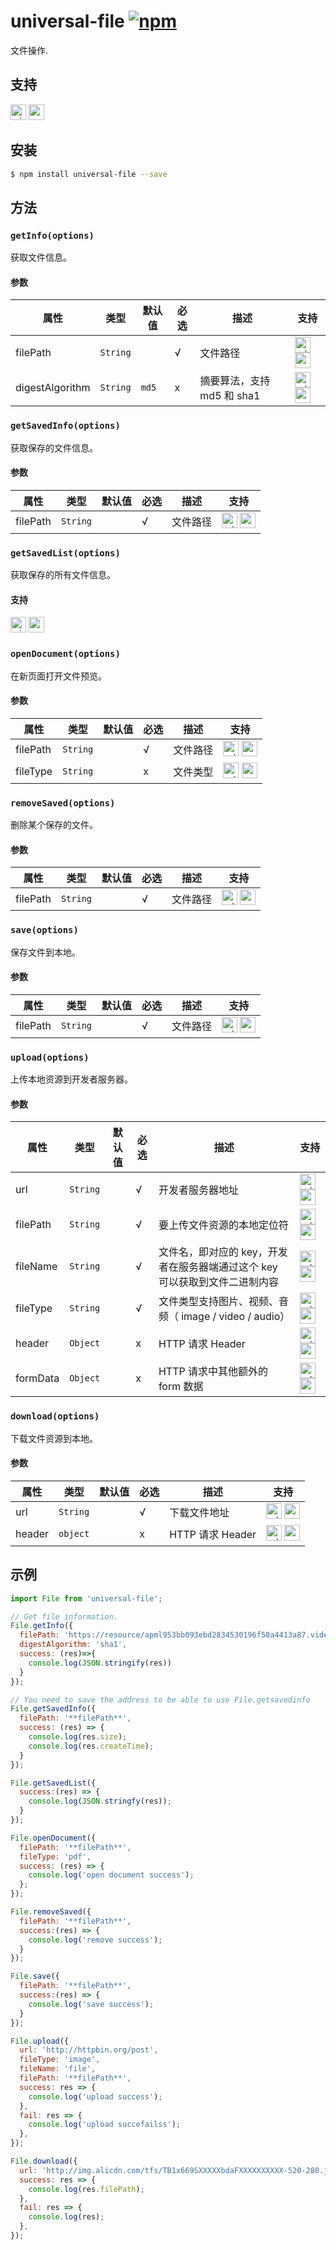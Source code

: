 # universal-file [![npm](https://img.shields.io/npm/v/universal-file.svg)](https://www.npmjs.com/package/universal-file)

文件操作.

## 支持
<img alt="miniApp" src="https://gw.alicdn.com/tfs/TB1bBpmbRCw3KVjSZFuXXcAOpXa-200-200.svg" width="25px" height="25px" /> <img alt="wechatMiniprogram" src="https://img.alicdn.com/tfs/TB1slcYdxv1gK0jSZFFXXb0sXXa-200-200.svg" width="25px" height="25px">

## 安装

```bash
$ npm install universal-file --save
```

## 方法

### `getInfo(options)`

获取文件信息。

#### 参数
| 属性            | 类型     | 默认值 | 必选 | 描述                       | 支持                                    |
| --------------- | -------- | ------ | ---- | -------------------------- | --------------------------------------- |
| filePath        | `String` |        | √    | 文件路径                   | <img alt="miniApp" src="https://gw.alicdn.com/tfs/TB1bBpmbRCw3KVjSZFuXXcAOpXa-200-200.svg" width="25px" height="25px" /> <img alt="wechatMiniprogram" src="https://img.alicdn.com/tfs/TB1slcYdxv1gK0jSZFFXXb0sXXa-200-200.svg" width="25px" height="25px"> |
| digestAlgorithm | `String` | `md5`  | x    | 摘要算法，支持 md5 和 sha1 | <img alt="miniApp" src="https://gw.alicdn.com/tfs/TB1bBpmbRCw3KVjSZFuXXcAOpXa-200-200.svg" width="25px" height="25px" /> <img alt="wechatMiniprogram" src="https://img.alicdn.com/tfs/TB1slcYdxv1gK0jSZFFXXb0sXXa-200-200.svg" width="25px" height="25px"> |

### `getSavedInfo(options)`

获取保存的文件信息。

#### 参数
| 属性     | 类型     | 默认值 | 必选 | 描述     | 支持                                    |
| -------- | -------- | ------ | ---- | -------- | --------------------------------------- |
| filePath | `String` |        | √    | 文件路径 | <img alt="miniApp" src="https://gw.alicdn.com/tfs/TB1bBpmbRCw3KVjSZFuXXcAOpXa-200-200.svg" width="25px" height="25px" /> <img alt="wechatMiniprogram" src="https://img.alicdn.com/tfs/TB1slcYdxv1gK0jSZFFXXb0sXXa-200-200.svg" width="25px" height="25px"> |

### `getSavedList(options)`

获取保存的所有文件信息。

#### 支持
<img alt="miniApp" src="https://gw.alicdn.com/tfs/TB1bBpmbRCw3KVjSZFuXXcAOpXa-200-200.svg" width="25px" height="25px" /> <img alt="wechatMiniprogram" src="https://img.alicdn.com/tfs/TB1slcYdxv1gK0jSZFFXXb0sXXa-200-200.svg" width="25px" height="25px">

### `openDocument(options)`

在新页面打开文件预览。

#### 参数
| 属性     | 类型     | 默认值 | 必选 | 描述     | 支持                                    |
| -------- | -------- | ------ | ---- | -------- | --------------------------------------- |
| filePath | `String` |        | √    | 文件路径 | <img alt="miniApp" src="https://gw.alicdn.com/tfs/TB1bBpmbRCw3KVjSZFuXXcAOpXa-200-200.svg" width="25px" height="25px" /> <img alt="wechatMiniprogram" src="https://img.alicdn.com/tfs/TB1slcYdxv1gK0jSZFFXXb0sXXa-200-200.svg" width="25px" height="25px"> |
| fileType | `String` |        | x    | 文件类型 | <img alt="miniApp" src="https://gw.alicdn.com/tfs/TB1bBpmbRCw3KVjSZFuXXcAOpXa-200-200.svg" width="25px" height="25px" /> <img alt="wechatMiniprogram" src="https://img.alicdn.com/tfs/TB1slcYdxv1gK0jSZFFXXb0sXXa-200-200.svg" width="25px" height="25px"> |

### `removeSaved(options)`

删除某个保存的文件。

#### 参数
| 属性     | 类型     | 默认值 | 必选 | 描述     | 支持                                    |
| -------- | -------- | ------ | ---- | -------- | --------------------------------------- |
| filePath | `String` |        | √    | 文件路径 | <img alt="miniApp" src="https://gw.alicdn.com/tfs/TB1bBpmbRCw3KVjSZFuXXcAOpXa-200-200.svg" width="25px" height="25px" /> <img alt="wechatMiniprogram" src="https://img.alicdn.com/tfs/TB1slcYdxv1gK0jSZFFXXb0sXXa-200-200.svg" width="25px" height="25px"> |

### `save(options)`

保存文件到本地。

#### 参数
| 属性     | 类型     | 默认值 | 必选 | 描述     | 支持                                    |
| -------- | -------- | ------ | ---- | -------- | --------------------------------------- |
| filePath | `String` |        | √    | 文件路径 | <img alt="miniApp" src="https://gw.alicdn.com/tfs/TB1bBpmbRCw3KVjSZFuXXcAOpXa-200-200.svg" width="25px" height="25px" /> <img alt="wechatMiniprogram" src="https://img.alicdn.com/tfs/TB1slcYdxv1gK0jSZFFXXb0sXXa-200-200.svg" width="25px" height="25px"> |

### `upload(options)`

上传本地资源到开发者服务器。

#### 参数
| 属性     | 类型     | 默认值 | 必选 | 描述                                                                        | 支持                                    |
| -------- | -------- | ------ | ---- | --------------------------------------------------------------------------- | --------------------------------------- |
| url      | `String` |        | √    | 开发者服务器地址                                                            | <img alt="miniApp" src="https://gw.alicdn.com/tfs/TB1bBpmbRCw3KVjSZFuXXcAOpXa-200-200.svg" width="25px" height="25px" /> <img alt="wechatMiniprogram" src="https://img.alicdn.com/tfs/TB1slcYdxv1gK0jSZFFXXb0sXXa-200-200.svg" width="25px" height="25px"> |
| filePath | `String` |        | √    | 要上传文件资源的本地定位符                                                  | <img alt="miniApp" src="https://gw.alicdn.com/tfs/TB1bBpmbRCw3KVjSZFuXXcAOpXa-200-200.svg" width="25px" height="25px" /> <img alt="wechatMiniprogram" src="https://img.alicdn.com/tfs/TB1slcYdxv1gK0jSZFFXXb0sXXa-200-200.svg" width="25px" height="25px"> |
| fileName | `String` |        | √    | 文件名，即对应的 key，开发者在服务器端通过这个 key 可以获取到文件二进制内容 | <img alt="miniApp" src="https://gw.alicdn.com/tfs/TB1bBpmbRCw3KVjSZFuXXcAOpXa-200-200.svg" width="25px" height="25px" /> <img alt="wechatMiniprogram" src="https://img.alicdn.com/tfs/TB1slcYdxv1gK0jSZFFXXb0sXXa-200-200.svg" width="25px" height="25px"> |
| fileType | `String` |        | √    | 文件类型支持图片、视频、音频（ image / video / audio）                      | <img alt="miniApp" src="https://gw.alicdn.com/tfs/TB1bBpmbRCw3KVjSZFuXXcAOpXa-200-200.svg" width="25px" height="25px" /> <img alt="wechatMiniprogram" src="https://img.alicdn.com/tfs/TB1slcYdxv1gK0jSZFFXXb0sXXa-200-200.svg" width="25px" height="25px"> |
| header   | `Object` |        | x    | HTTP 请求 Header                                                            | <img alt="miniApp" src="https://gw.alicdn.com/tfs/TB1bBpmbRCw3KVjSZFuXXcAOpXa-200-200.svg" width="25px" height="25px" /> <img alt="wechatMiniprogram" src="https://img.alicdn.com/tfs/TB1slcYdxv1gK0jSZFFXXb0sXXa-200-200.svg" width="25px" height="25px"> |
| formData | `Object` |        | x    | HTTP 请求中其他额外的 form 数据                                             | <img alt="miniApp" src="https://gw.alicdn.com/tfs/TB1bBpmbRCw3KVjSZFuXXcAOpXa-200-200.svg" width="25px" height="25px" /> <img alt="wechatMiniprogram" src="https://img.alicdn.com/tfs/TB1slcYdxv1gK0jSZFFXXb0sXXa-200-200.svg" width="25px" height="25px"> |


### `download(options)`

下载文件资源到本地。

#### 参数
| 属性   | 类型     | 默认值 | 必选 | 描述             | 支持                                    |
| ------ | -------- | ------ | ---- | ---------------- | --------------------------------------- |
| url    | `String` |        | √    | 下载文件地址     | <img alt="miniApp" src="https://gw.alicdn.com/tfs/TB1bBpmbRCw3KVjSZFuXXcAOpXa-200-200.svg" width="25px" height="25px" /> <img alt="wechatMiniprogram" src="https://img.alicdn.com/tfs/TB1slcYdxv1gK0jSZFFXXb0sXXa-200-200.svg" width="25px" height="25px"> |
| header | `object` |        | x    | HTTP 请求 Header | <img alt="miniApp" src="https://gw.alicdn.com/tfs/TB1bBpmbRCw3KVjSZFuXXcAOpXa-200-200.svg" width="25px" height="25px" /> <img alt="wechatMiniprogram" src="https://img.alicdn.com/tfs/TB1slcYdxv1gK0jSZFFXXb0sXXa-200-200.svg" width="25px" height="25px"> |

## 示例

```js
import File from 'universal-file';

// Get file information.
File.getInfo({
  filePath: 'https://resource/apml953bb093ebd2834530196f50a4413a87.video',
  digestAlgorithm: 'sha1',
  success: (res)=>{
    console.log(JSON.stringify(res))
  }
});

// You need to save the address to be able to use File.getsavedinfo
File.getSavedInfo({
  filePath: '**filePath**',
  success: (res) => {
    console.log(res.size);
    console.log(res.createTime);
  }
});

File.getSavedList({
  success:(res) => {
    console.log(JSON.stringfy(res));
  }
});

File.openDocument({
  filePath: '**filePath**',
  fileType: 'pdf',
  success: (res) => {
    console.log('open document success');
  };
});

File.removeSaved({
  filePath: '**filePath**',
  success:(res) => {
    console.log('remove success');
  }
});

File.save({
  filePath: '**filePath**',
  success:(res) => {
    console.log('save success');
  }
});

File.upload({
  url: 'http://httpbin.org/post',
  fileType: 'image',
  fileName: 'file',
  filePath: '**filePath**',
  success: res => {
    console.log('upload success');
  },
  fail: res => {
    console.log('upload succefailss');
  },
});

File.download({
  url: 'http://img.alicdn.com/tfs/TB1x669SXXXXXbdaFXXXXXXXXXX-520-280.jpg',
  success: res => {
    console.log(res.filePath);
  },
  fail: res => {
    console.log(res);
  },
});

```


